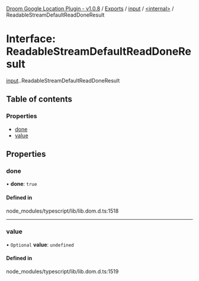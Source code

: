 [Droom Google Location Plugin - v1.0.8](../README.md) / [Exports](../modules.md) / [input](../modules/input.md) / [<internal\>](../modules/input._internal_.md) / ReadableStreamDefaultReadDoneResult

# Interface: ReadableStreamDefaultReadDoneResult

[input](../modules/input.md).[<internal>](../modules/input._internal_.md).ReadableStreamDefaultReadDoneResult

## Table of contents

### Properties

- [done](input._internal_.ReadableStreamDefaultReadDoneResult.md#done)
- [value](input._internal_.ReadableStreamDefaultReadDoneResult.md#value)

## Properties

### done

• **done**: ``true``

#### Defined in

node_modules/typescript/lib/lib.dom.d.ts:1518

___

### value

• `Optional` **value**: `undefined`

#### Defined in

node_modules/typescript/lib/lib.dom.d.ts:1519
